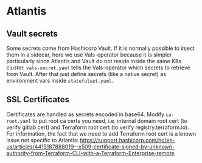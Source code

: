 # Atlantis

## Vault secrets

Some secrets come from Hashicorp Vault. If it is normally possible to inject them in a sidecar, here we use Vals-operator because it is simpler particularly since Atlantis and Vault do not reside inside the same K8s cluster.
`vals-secret.yaml` tells the Vals-operator which secrets to retrieve from Vault. After that just define secrets (like a native secret) as environment vars inside `statefulset.yaml`.

## SSL Certificates

Certificates are handled as secrets encoded in base64.
Modify `ca-root.yaml` to put root ca certs you need, i.e. internal domain root cert (to verify gitlab cert) and Terraform root cert (to verify registry.terraform.io).
For information, the fact that we need to add Terraform root cert is a known issue not specific to Atlantis: https://support.hashicorp.com/hc/en-us/articles/4415187888019--x509-certificate-signed-by-unknown-authority-from-Terraform-CLI-with-a-Terraform-Enterprise-remote
